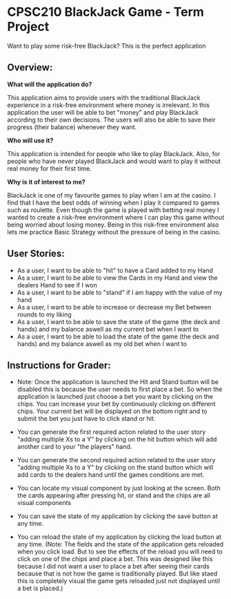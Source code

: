 # CPSC210 BlackJack Game - Term Project

Want to play some risk-free BlackJack? This is the perfect application

## Overview:

**What will the application do?**

This application aims to provide users with the traditional BlackJack experience in a risk-free environment where money is irrelevant.
In this application the user will be able to bet "money" and play BlackJack according to their own decisions.
The users will also be able to save their progress (their balance) whenever they want.

**Who will use it?**

This application is intended for people who like to play BlackJack. 
Also, for people who have never played BlackJack and would want to play it without real money for their first time.


**Why is it of interest to me?**

BlackJack is one of my favourite games to play when I am at the casino. 
I find that I have the best odds of winning when I play it compared to games such as roulette.
Even though the game is played with betting real money I wanted to create a risk-free environment where I can play this game without being worried about losing money.
Being in this risk-free environment also lets me practice Basic Strategy without the pressure of being in the casino.

## User Stories:

- As a user, I want to be able to "hit" to have a Card added to my Hand
- As a user, I want to be able to view the Cards in my Hand and view the dealers Hand to see if I won
- As a user, I want to be able to "stand" if I am happy with the value of my hand
- As a user, I want to be able to increase or decrease my Bet between rounds to my liking
- As a user, I want to be able to save the state of the game (the deck and hands) and my balance aswell as my current bet when I want to
- As a user, I want to be able to load the state of the game (the deck and hands) and my balance aswell as my old bet when I want to

## Instructions for Grader:
- Note: Once the application is launched the Hit and Stand button will be disabled this is because the user needs to first place a bet. So when the application is launched just choose a bet you want by clicking on the chips. You can increase your bet by continuously clicking on different chips. Your current bet will be displayed on the bottom right and to submit the bet you just have to click stand or hit.


- You can generate the first required action related to the user story "adding multiple Xs to a Y" by clicking on the hit button which will add another card to your "the players" hand.
- You can generate the second required action related to the user story "adding multiple Xs to a Y" by clicking on the stand button which will add cards to the dealers hand until the games conditions are met.
- You can locate my visual component by just looking at the screen. Both the cards appearing after pressing hit, or stand and the chips are all visual components
- You can save the state of my application by clicking the save button at any time.
- You can reload the state of my application by clicking the load button at any time. (Note: The fields and the state of the application gets reloaded when you click load. But to see the effects of the reload you will need to click on one of the chips and place a bet. This was designed like this because I did not want a user to place a bet after seeing their cards because that is not how the game is traditionally played. But like staed this is completely visual the game gets reloaded just not displayed until a bet is placed.)

